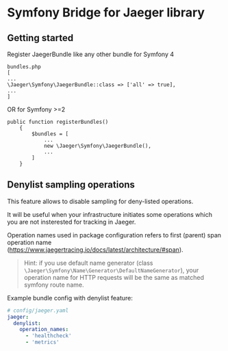 # Symfony Bridge for Jaeger library

## Getting started
Register JaegerBundle like any other bundle for Symfony 4
```
bundles.php
[
...
\Jaeger\Symfony\JaegerBundle::class => ['all' => true],
...
]
```
OR for Symfony >=2
```
public function registerBundles()
    {
        $bundles = [
            ...
            new \Jaeger\Symfony\JaegerBundle(),
            ...
        ]
    }
```

## Denylist sampling operations 

This feature allows to disable sampling for deny-listed operations.

It will be useful when your infrastructure initiates some operations which you are
not insterested for tracking in Jaeger.

Operation names used in package configuration refers to first (parent) span operation name
(https://www.jaegertracing.io/docs/latest/architecture/#span).

> Hint: if you use default name generator (class `\Jaeger\Symfony\Name\Generator\DefaultNameGenerator`),
> your operation name for HTTP requests will be the same as matched symfony route name.

Example bundle config with denylist feature:

```yaml
# config/jaeger.yaml
jaeger:
  denylist:
    operation_names:
      - 'healthcheck'
      - 'metrics'
```
